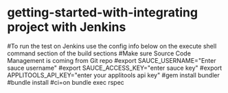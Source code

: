 # getting-started-with-integrating project with Jenkins
#To run the test on Jenkins use the config info below on the execute shell command section of the build sections
#Make sure Source Code Management is coming from Git repo
#export SAUCE_USERNAME="Enter sauce username"
#export SAUCE_ACCESS_KEY="enter sauce key"
#export APPLITOOLS_API_KEY="enter your applitools api key"
#gem install bundler
#bundle install
#ci=on bundle exec rspec
